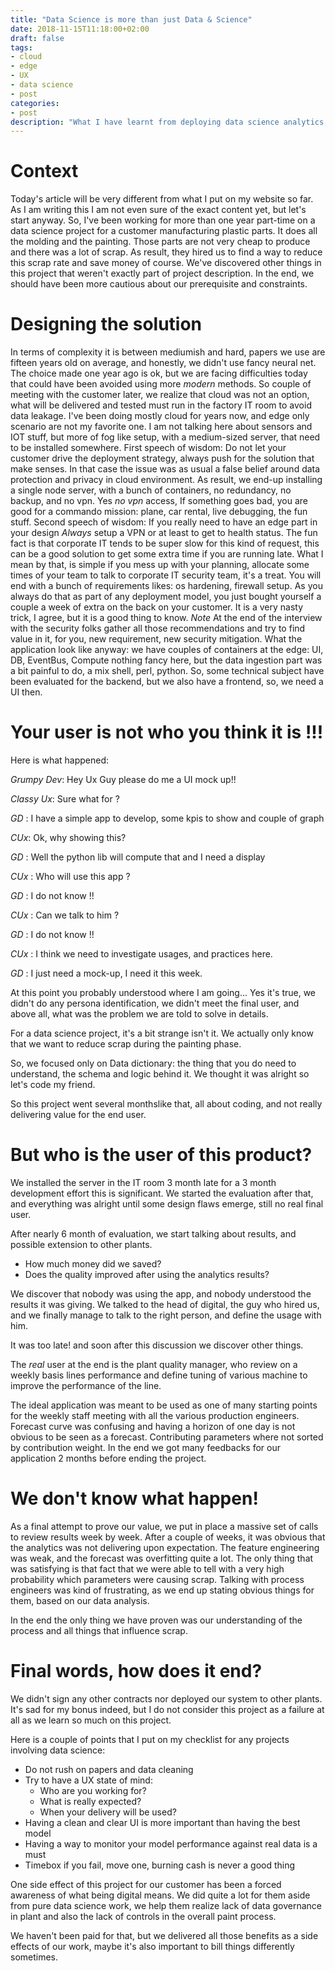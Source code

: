 ```yaml
---
title: "Data Science is more than just Data & Science"
date: 2018-11-15T11:18:00+02:00
draft: false
tags:
- cloud
- edge
- UX
- data science
- post
categories:
- post
description: "What I have learnt from deploying data science analytics for a customer"
---
```


# Context
Today's article will be very different from what I put on my website so far. As
I am writing this I am not even sure of the exact content yet, but let's start anyway.
So, I've been working for more than one year part-time on a data science project for a
customer manufacturing plastic parts. It does all the molding and the painting.  Those parts
are not very cheap to produce and there was a lot of scrap.  As result, they hired us to
find a way to reduce this scrap rate and save money of course. We've discovered other
things in this project that weren't exactly part of project description. In the end, we
should have been more cautious about our prerequisite and constraints.


# Designing the solution
In terms of complexity it is between mediumish and hard, papers
we use are fifteen years old on average, and honestly, we didn't use fancy neural
net. The choice made one year ago is ok, but we are facing difficulties today that
could have been avoided using more *modern* methods. So couple of meeting with the
customer later, we realize that cloud was not an option, what will be delivered and tested
must run in the factory IT room to avoid data leakage. I've been doing mostly cloud for
years now, and edge only scenario are not my favorite one.  I am not talking here about
sensors and IOT stuff, but more of fog like setup, with a medium-sized server, that need
to be installed somewhere. First speech of wisdom: Do not let your customer drive the
deployment strategy, always push for the solution that make senses. In that case the
issue was as usual a false belief around data protection and privacy in cloud
environment.  As result, we end-up installing a single node server, with a bunch of
containers, no redundancy, no backup, and no vpn. Yes _no vpn_ access, If something goes
bad, you are good for a commando mission: plane, car rental, live debugging, the fun
stuff.  Second speech of wisdom: If you really need to have an edge part in your design
_Always_ setup a VPN or at least to get to health status. The fun fact is that corporate
IT tends to be super slow for this kind of request, this can be a good solution to get
some extra time if you are running late. What I mean by that, is simple if you mess up
with your planning, allocate some times of your team to talk to corporate IT security
team, it's a treat. You will end with a bunch of requirements likes: os hardening,
firewall setup. As you always do that as part of any deployment model, you just bought
yourself a couple a week of extra on the back on your customer. It is a very nasty
trick, I agree, but it is a good thing to know. *Note* At the end of the interview with
the security folks gather all those recommendations and try to find value in it, for you,
new requirement, new security mitigation. What the application look like anyway: we
have couples of containers at the edge: UI, DB, EventBus, Compute nothing fancy here,
but the data ingestion part was a bit painful to do, a mix shell, perl, python.
So, some technical subject have been evaluated for the backend, but we also have a frontend,
 so, we need a UI then.

# Your user is not who you think it is !!!
Here is what happened:

_Grumpy Dev_: Hey Ux Guy please do me a UI mock up!!

_Classy Ux_: Sure what for ?

_GD_ : I have a simple app to develop, some kpis to show and couple of graph

_CUx_: Ok, why showing this?

_GD_ : Well the python lib will compute that and I need a display

_CUx_ : Who will use this app ?

_GD_ : I do not know !!

_CUx_ : Can we talk to him ?

_GD_ : I do not know !!

_CUx_ : I think we need to investigate usages, and practices here.

_GD_ : I just need a mock-up, I need it this week.

At this point you probably understood where I am going...
Yes it's true, we didn't do any persona identification, we didn't meet the final user,
and above all, what was the problem we are told to solve in details.

For a data science project, it's a bit strange isn't it.
We actually only know that we want to reduce scrap during the painting phase.

So, we focused only on Data dictionary: the thing that you do need to understand, the schema and logic behind it. We thought it was alright so let's code my friend.

So this project went several monthslike that, all about coding, and not really delivering
value for the end user.

# But who is the user of this product?

We installed the server in the IT room 3 month late for a 3 month development effort this
is significant. We started the evaluation after that, and everything was alright until some
design flaws emerge, still no real final user.

After nearly 6 month of evaluation, we start talking about results, and possible extension
to other plants.

* How much money did we saved?
* Does the quality improved after using the analytics results?

We discover that nobody was using the app, and nobody understood the
results it was giving. We talked to the head of digital, the guy who hired us, and we finally
manage to talk to the right person, and define the usage with him.

It was too late! and soon after this discussion we discover other things.

The _real_ user at the end is the plant quality manager, who review on a weekly basis lines performance and define tuning of various machine to improve the performance of the line.

The ideal application was meant to be used as one of many starting points for the weekly staff meeting with all the various production engineers. Forecast curve was confusing and having a horizon of one day is not obvious to be seen as a forecast. Contributing parameters where not sorted by contribution weight. In the end we got many feedbacks for our application 2 months before ending the project.


# We don't know what happen!
As a final attempt to prove our value, we put in place a massive set of calls to review results week by week.
After a couple of weeks, it was obvious that the analytics was not delivering upon expectation. The feature engineering was weak, and the forecast was overfitting quite a lot. The only thing that was satisfying is that fact that we were able to tell with a very high probability which parameters were causing scrap. Talking with process engineers was kind of frustrating, as we end up stating obvious things for them, based on our data analysis.

In the end the only thing we have proven was our understanding of the process and all things that influence scrap.

# Final words, how does it end?

We didn't sign any other contracts nor deployed our system to other plants. It's sad for my bonus indeed, but I do not consider this project as a failure at all as we learn so much on this project.

Here is a couple of points that I put on my checklist for any projects involving data science:

* Do not rush on papers and data cleaning
* Try to have a UX state of mind:
  * Who are you working for?
  * What is really expected?
  * When your delivery will be used?
* Having a clean and clear UI is more important than having the best model
* Having a way to monitor your model performance against real data is a must
* Timebox if you fail, move one, burning cash is never a good thing

One side effect of this project for our customer has been a forced awareness of what being digital means.
We did quite a lot for them aside from pure data science work, we help them realize lack of data governance in plant and also the lack of controls in the overall paint process.

We haven't been paid for that, but we delivered all those benefits as a side effects of our work, maybe it's also important to bill things differently sometimes.
